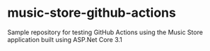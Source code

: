 # music-store-github-actions
Sample repository for testing GitHub Actions using the Music Store application built using ASP.Net Core 3.1
